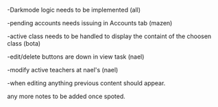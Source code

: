 -Darkmode logic needs to be implemented                                         (all)

-pending accounts needs issuing in Accounts tab                                (mazen)

-active class needs to be handled to display the containt of the choosen class (bota)

-edit/delete buttons are down in view task                                     (nael)

-modify active teachers at nael's                                              (nael)

-when editing anything previous content should appear.

any more notes to be added once spoted.
